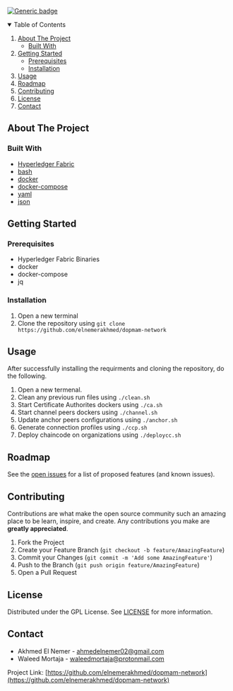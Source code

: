 [![Generic badge](https://img.shields.io/badge/contributors-2-<COLOR>.svg)](https://github.com/elnemerakhmed/dopmam-network/graphs/contributors)


<details open="open">
  <summary>Table of Contents</summary>
  <ol>
    <li>
      <a href="#about-the-project">About The Project</a>
      <ul>
        <li><a href="#built-with">Built With</a></li>
      </ul>
    </li>
    <li>
      <a href="#getting-started">Getting Started</a>
      <ul>
        <li><a href="#prerequisites">Prerequisites</a></li>
        <li><a href="#installation">Installation</a></li>
      </ul>
    </li>
    <li><a href="#usage">Usage</a></li>
    <li><a href="#roadmap">Roadmap</a></li>
    <li><a href="#contributing">Contributing</a></li>
    <li><a href="#license">License</a></li>
    <li><a href="#contact">Contact</a></li>
  </ol>
</details>

## About The Project

### Built With
* [Hyperledger Fabric](https://www.hyperledger.org/use/fabric)
* [bash](https://www.gnu.org/software/bash/)
* [docker](https://www.docker.com/)
* [docker-compose](https://docs.docker.com/compose/)
* [yaml](https://yaml.org/)
* [json](https://www.json.org/json-en.html)

## Getting Started

### Prerequisites
* Hyperledger Fabric Binaries
* docker
* docker-compose
* jq

### Installation

1. Open a new terminal
2. Clone the repository using ```git clone https://github.com/elnemerakhmed/dopmam-network```

## Usage
After successfully installing the requirments and cloning the repository, do the following.
1. Open a new termenal.
2. Clean any previous run files using ```./clean.sh```
3. Start Certificate Authorites dockers using ```./ca.sh```
4. Start channel peers dockers using  ```./channel.sh```
5. Update anchor peers configurations using ```./anchor.sh```
6. Generate connection profiles using ```./ccp.sh```
7. Deploy chaincode on organizations using ```./deploycc.sh```

## Roadmap

See the [open issues](https://github.com/elnemerakhmed/dopmam-frontend/issues) for a list of proposed features (and known issues).

## Contributing

Contributions are what make the open source community such an amazing place to be learn, inspire, and create. Any contributions you make are **greatly appreciated**.

1. Fork the Project
2. Create your Feature Branch (`git checkout -b feature/AmazingFeature`)
3. Commit your Changes (`git commit -m 'Add some AmazingFeature'`)
4. Push to the Branch (`git push origin feature/AmazingFeature`)
5. Open a Pull Request

## License

Distributed under the GPL License. See [LICENSE](LICENSE) for more information.

## Contact

- Akhmed El Nemer - ahmedelnemer02@gmail.com
- Waleed Mortaja - waleedmortaja@protonmail.com

Project Link: [https://github.com/elnemerakhmed/dopmam-network](https://github.com/elnemerakhmed/dopmam-network)
